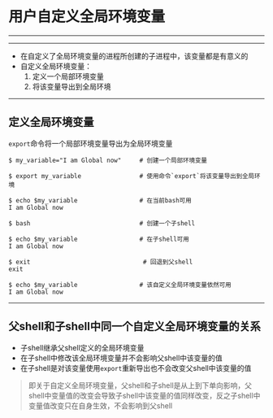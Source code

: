 # 用户自定义全局环境变量

---

---

- 在自定义了全局环境变量的进程所创建的子进程中，该变量都是有意义的
- 自定义全局环境变量：
  1. 定义一个局部环境变量
  2. 将该变量导出到全局环境

---

## 定义全局环境变量

`export`命令将一个局部环境变量导出为全局环境变量

```shell
$ my_variable="I am Global now"		# 创建一个局部环境变量

$ export my_variable				# 使用命令`export`将该变量导出到全局环境

$ echo $my_variable					# 在当前bash可用
I am Global now

$ bash								# 创建一个子shell

$ echo $my_variable					# 在子shell可用
I am Global now

$ exit								 # 回退到父shell
exit

$ echo $my_variable					# 该自定义全局环境变量依然可用
I am Global now
```

---

## 父shell和子shell中同一个自定义全局环境变量的关系

- 子shell继承父shell定义的全局环境变量
- 在子shell中修改该全局环境变量并不会影响父shell中该变量的值
- 在子shell是对该变量使用`export`重新导出也不会改变父shell中该变量的值

> 即关于自定义全局环境变量，父shell和子shell是从上到下单向影响，父shell中变量值的改变会导致子shell中该变量的值同样改变，反之子shell中变量值改变只在自身生效，不会影响到父shell